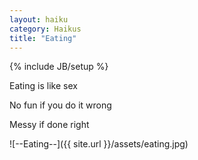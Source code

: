 ```yaml
---
layout: haiku
category: Haikus
title: "Eating"
---
```

{% include JB/setup %}

Eating is like sex

No fun if you do it wrong

Messy if done right

![--Eating--]({{ site.url }}/assets/eating.jpg)
